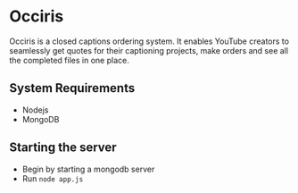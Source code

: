# Occiris

Occiris is a closed captions ordering system. It enables YouTube creators to seamlessly get quotes for their captioning projects, make orders
and see all the completed files in one place.

## System Requirements
- Nodejs
- MongoDB

## Starting the server

- Begin by starting a mongodb server
- Run ```node app.js```
